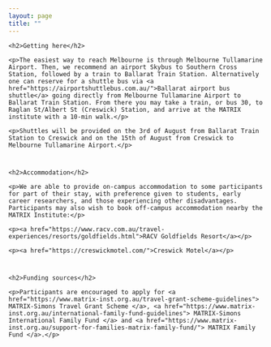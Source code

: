 ```yaml
---
layout: page
title: ""
---
```

<body>
<article>
    
<div style="margin-bottom: 40px;">

    <h2>Getting here</h2>

    <p>The easiest way to reach Melbourne is through Melbourne Tullamarine Airport. Then, we recommend an airport Skybus to Southern Cross Station, followed by a train to Ballarat Train Station. Alternatively one can reserve for a shuttle bus via <a href="https://airportshuttlebus.com.au/">Ballarat airport bus shuttle</a> going directly from Melbourne Tullamarine Airport to Ballarat Train Station. From there you may take a train, or bus 30, to Raglan St/Albert St (Creswick) Station, and arrive at the MATRIX institute with a 10-min walk.</p> 
    
    <p>Shuttles will be provided on the 3rd of August from Ballarat Train Station to Creswick and on the 15th of August from Creswick to Melbourne Tullamarine Airport.</p>

</div>

<div style="margin-bottom: 40px;">

    <h2>Accommodation</h2>

    <p>We are able to provide on-campus accommodation to some participants for part of their stay, with preference given to students, early career researchers, and those experiencing other disadvantages. Participants may also wish to book off-campus accommodation nearby the MATRIX Institute:</p>

    <p><a href="https://www.racv.com.au/travel-experiences/resorts/goldfields.html">RACV Goldfields Resort</a></p>

    <p><a href="https://creswickmotel.com/">Creswick Motel</a></p>

</div>

<div style="margin-bottom: 40px;">

    <h2>Funding sources</h2>

    <p>Participants are encouraged to apply for <a href="https://www.matrix-inst.org.au/travel-grant-scheme-guidelines"> MATRIX-Simons Travel Grant Scheme </a>, <a href="https://www.matrix-inst.org.au/international-family-fund-guidelines"> MATRIX-Simons International Family Fund </a> and <a href="https://www.matrix-inst.org.au/support-for-families-matrix-family-fund/"> MATRIX Family Fund </a>.</p>

</div>

</article>
</body>
